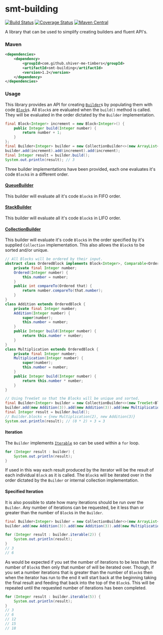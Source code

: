 <!---
Copyright 2015 Karl Bennett

Licensed under the Apache License, Version 2.0 (the "License");
you may not use this file except in compliance with the License.
You may obtain a copy of the License at

    http://www.apache.org/licenses/LICENSE-2.0

Unless required by applicable law or agreed to in writing, software
distributed under the License is distributed on an "AS IS" BASIS,
WITHOUT WARRANTIES OR CONDITIONS OF ANY KIND, either express or implied.
See the License for the specific language governing permissions and
limitations under the License.
-->

smt-building
============
[![Build Status](https://travis-ci.org/shiver-me-timbers/smt-building.svg)](https://travis-ci.org/shiver-me-timbers/smt-building) [![Coverage Status](https://coveralls.io/repos/shiver-me-timbers/smt-building/badge.svg?branch=master&service=github)](https://coveralls.io/github/shiver-me-timbers/smt-building?branch=master) [![Maven Central](https://maven-badges.herokuapp.com/maven-central/com.github.shiver-me-timbers/smt-building/badge.svg)](https://maven-badges.herokuapp.com/maven-central/com.github.shiver-me-timbers/smt-building/)

A library that can be used to simplify creating builders and fluent API's.

### Maven

```xml
<dependencies>
    <dependency>
        <groupId>com.github.shiver-me-timbers</groupId>
        <artifactId>smt-building</artifactId>
        <version>1.2</version>
    </dependency>
</dependencies>
```
### Usage

This library provides an API for creating [`Builder`](src/main/java/shiver/me/timbers/building/Builder.java)s by
populating them with code [`Block`](src/main/java/shiver/me/timbers/building/Block.java)s. All `Block`s are evaluated
when the `build()` method is called. They will be evaluated in the order dictated by the `Builder` implementation.

```java
final Block<Integer> increment = new Block<Integer>() {
    public Integer build(Integer number) {
        return number + 1;
    }
};
final Builder<Integer> builder = new CollectionBuilder<>(new ArrayList<Block<Integer>>(), 0);
builder.add(increment).add(increment).add(increment);
final Integer result = builder.build();
System.out.println(result); // 3
```

Three builder implementations have been provided, each one evaluates it's code `Block`s in a different order.

#### [QueueBuilder](src/main/java/shiver/me/timbers/building/QueueBuilder.java)

This builder will evaluate all it's code `Block`s in FIFO order.

#### [StackBuilder](src/main/java/shiver/me/timbers/building/StackBuilder.java)

This builder will evaluate all it's code `Block`s in LIFO order.

#### [CollectionBuilder](src/main/java/shiver/me/timbers/building/CollectionBuilder.java)

This builder will evaluate it's code `Block`s in the order specified by it's supplied `Collection` implementation. This
also allows the `Block`s to be sorted and/or unique.

```java
// All Blocks will be ordered by their input.
abstract class OrderedBlock implements Block<Integer>, Comparable<Ordered> {
    private final Integer number;
    Ordered(Integer number) {
        this.number = number;
    }
    public int compareTo(Ordered that) {
        return number.compareTo(that.number);
    }
}
class Addition extends OrderedBlock {
    private final Integer number;
    Addition(Integer number) {
        super(number);
        this.number = number;
    }
    public Integer build(Integer number) {
        return this.number + number;
    }
}
class Multiplication extends OrderedBlock {
    private final Integer number;
    Multiplication(Integer number) {
        super(number);
        this.number = number;
    }
    public Integer build(Integer number) {
        return this.number * number;
    }
}

// Using TreeSet so that the Blocks will be unique and sorted.
final Builder<Integer> builder = new CollectionBuilder<>(new TreeSet<Block<Integer>>(), 0);
builder.add(new Addition(3)).add(new Addition(3)).add(new Multiplication(2));
final Integer result = builder.build();
// Builder.blocks = {new Multiplication(2), new Addition(3)}
System.out.println(result); // (0 * 2) + 3 = 3
```

#### Iteration

The `Builder` implements [`Iterable`](http://docs.oracle.com/javase/8/docs/api/java/lang/Iterable.html) so can be used
within a `for` loop.

```java
for (Integer result : builder) {
    System.out.println(result);
}
```

If used in this way each result produced by the iterator will be the result of each individual `Block` as it is called.
The `Block`s will be iterated over in the order dictated by the `Builder` or internal collection implementation.

#### Specified Iteration

It is also possible to state how many iterations should be run over the `Builder`. Any number of iterations can be
requested, be it less than or greater than the number of `Block`s in the `Builder`.

```java
final Builder<Integer> builder = new CollectionBuilder<>(new ArrayList<Block<Integer>>(), 0);
builder.add(new Addition(3)).add(new Addition(3)).add(new Multiplication(2));

for (Integer result : builder.iterable(2)) {
    System.out.println(result);
}
// 3
// 6
```

As would be expected if you set the number of iterations to be less than the number of `Block`s then only that number of
will be iterated over. Though, if you set a number iterations that is greater than the number of `Block`s then when the
iterator has run to the end it will start back at the beginning taking the final result and feeding that back into the
top of the `Block`s. This will be repeated until the requested number of iterations has been completed.

```java
for (Integer result : builder.iterable(5)) {
    System.out.println(result);
}
// 3
// 6
// 12
// 15
// 18
```